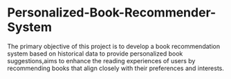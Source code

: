# Personalized-Book-Recommender-System
The primary objective of this project is to develop a  book recommendation system based on historical data to provide personalized book suggestions,aims to enhance the reading experiences of users by recommending books that align closely with their preferences and interests.
